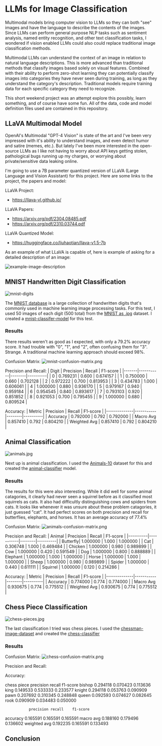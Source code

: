 # LLMs for Image Classification

Multimodal models bring computer vision to LLMs so they can both "see" images and have the language to describe the contents of the images. Since LLMs can perform general purpose NLP tasks such as sentiment analysis, named entity recognition, and other text classification tasks, I wondered if vision enabled LLMs could also could replace traditional image classification methods.

Multimodal LLMs can understand the context of an image in relation to natural language descriptions. This is more advanced than traditional methods that classify images based solely on visual features. Combined with their ability to perform zero-shot learning they can potentially classify images into categories they have never seen during training, as long as they understand the category's description. Traditional models require training data for each specific category they need to recognize.

This short weekend project was an attempt explore this possibly, learn something, and of course have some fun. All of the data, code and model definition files used are contained in this repository.

## LLaVA Multimodal Model

OpenAI's Multimodal "GPT-4 Vision" is state of the art and I've been very impressed with it's ability to understand images, and even detect humor and satire (memes, etc.). But lately I've been more interested in the open-source LLMs as I like not having to worry about API keys getting stolen, pathological bugs running up my charges, or worrying about private/sensitive data leaking online.

I'm going to use a 7B parameter quantized version of LLaVA (Large Language and Vision Assistant) for this project. Here are some links to the project, the papers and model:

LLaVA Project:
- https://llava-vl.github.io/

LLaVA Papers:
- https://arxiv.org/pdf/2304.08485.pdf
- https://arxiv.org/pdf/2310.03744.pdf

LLaVA Quantized Model:
- https://huggingface.co/liuhaotian/llava-v1.5-7b

As an example of what LLaVA is capable of, here is example of asking for a detailed description of an image:

![example-image-description](image_data/example_image_description.png)

## MNIST Handwritten Digit Classification
![mnist-digits](image_data/mnist-digits.png)

The [MNIST database](https://en.wikipedia.org/wiki/MNIST_database) is a large collection of handwritten digits that's commonly used in machine learning image processing tasks. For this test, I used 50 images of each digit (500 total) from the [MNIST as .jpg](https://www.kaggle.com/datasets/scolianni/mnistasjpg) dataset. I created a [mnist-classifer-model](modelfiles/mnist-number-classifier.Modelfile) for this test.

### Results

There results weren't as good as I expected, with only a 79.2% accuracy score. It had trouble with "0", "1", and "2", often confusing them for "3". Strange. A traditional machine learning approach should exceed 98%. 

Confusion Matrix:
![mnist-confusion-matrix.png](results/mnist-confusion-matrix.png)

Precision and Recall:
| Digit | Precision | Recall | F1-score |
|-------|-----------|--------|----------|
| 0     | 0.769231  | 0.600  | 0.674157 |
| 1     | 0.750000  | 0.660  | 0.702128 |
| 2     | 0.972222  | 0.700  | 0.813953 |
| 3     | 0.434783  | 1.000  | 0.606061 |
| 4     | 1.000000  | 0.880  | 0.936170 |
| 5     | 0.979167  | 0.940  | 0.959184 |
| 6     | 0.954545  | 0.840  | 0.893617 |
| 7     | 0.793103  | 0.920  | 0.851852 |
| 8     | 0.921053  | 0.700  | 0.795455 |
| 9     | 1.000000  | 0.680  | 0.809524 |

Accuracy:
| Metric       | Precision | Recall | F1-score |
|--------------|-----------|--------|----------|
| Accuracy     | 0.792000  | 0.792  | 0.792000 |
| Macro Avg    | 0.857410  | 0.792  | 0.804210 |
| Weighted Avg | 0.857410  | 0.792  | 0.804210 |



## Animal Classification
![animals.jpg](image_data/animals.png)

Next up is animal classification. I used the [Animals-10](https://www.kaggle.com/datasets/alessiocorrado99/animals10) dataset for this and created the [animal-classifier](modelfiles/animal-classifier.Modelfile) model.

### Results
The results for this were also interesting. While it did well for some animal catagories, it clearly had never seen a squirrel before as it classified most squirrels as cats. It also had difficultly distinguishing cows and spiders from cats. It looks like whenever it was unsure about these problem catagories, it just guessed "cat". It had perfect scores on both precision and recall for butterflies, elephants, and horses. It has an average accuracy of 77.4%

Confusion Matrix:
![animals-confusion-matrix.png](results/animals-confusion-matrix.png)

Precision and Recall:
| Animal   | Precision | Recall | F1-score |
|----------|-----------|--------|----------|
| Butterfly| 1.000000  | 1.000  | 1.000000 |
| Cat      | 0.306748  | 1.000  | 0.469484 |
| Chicken  | 1.000000  | 0.980  | 0.989899 |
| Cow      | 1.000000  | 0.420  | 0.591549 |
| Dog      | 1.000000  | 0.800  | 0.888889 |
| Elephant | 1.000000  | 1.000  | 1.000000 |
| Horse    | 1.000000  | 1.000  | 1.000000 |
| Sheep    | 1.000000  | 0.980  | 0.989899 |
| Spider   | 1.000000  | 0.440  | 0.611111 |
| Squirrel | 1.000000  | 0.120  | 0.214286 |

Accuracy:
| Metric       | Precision | Recall | F1-score |
|--------------|-----------|--------|----------|
| Accuracy     | 0.774000  | 0.774  | 0.774000 |
| Macro Avg    | 0.930675  | 0.774  | 0.775512 |
| Weighted Avg | 0.930675  | 0.774  | 0.775512 |



## Chess Piece Classification
![chess-pieces.jpg](image_data/chess-pieces.png)

The last classification I tried was chess pieces. I used the [chessman-image-dataset](https://www.kaggle.com/datasets/niteshfre/chessman-image-dataset) and created the [chess-classifier](modelfiles/chess-classifier.Modelfile)

### Results

Confusion Matrix:
![chess-confusion-matrix.png](results/chess-confusion-matrix.png)

Precision and Recall:


Accuracy:

chess piece    precision    recall  f1-score
 bishop        0.294118  0.070423  0.113636 
 king          0.149533  0.533333  0.233577
 knight        0.294118  0.053763  0.090909 
 pawn          0.207692  0.310345  0.248848 
 queen         0.092593  0.074627  0.082645
 rook          0.090909  0.034483  0.050000
               
               
               precision recall    f1-score
accuracy       0.165591  0.165591  0.165591
macro avg      0.188160  0.179496  0.136602
weighted avg   0.192235  0.165591  0.133493


## Conclusion  

